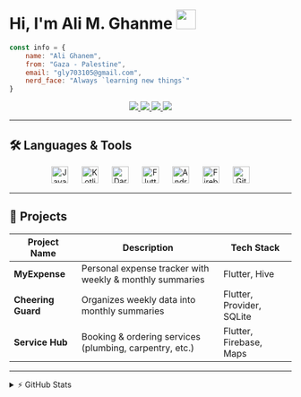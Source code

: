 # Hi, I'm Ali M. Ghanme <img src="https://media.giphy.com/media/hvRJCLFzcasrR4ia7z/giphy.gif" width="35">

```js
const info = {
    name: "Ali Ghanem",
    from: "Gaza - Palestine",
    email: "gly703105@gmail.com",
    nerd_face: "Always `learning new things`"
}
```

<p align="center">
  <a href="https://github.com/Ali-Ghanme" target="_blank">
    <img src="https://img.shields.io/badge/github-%2324292e.svg?style=for-the-badge&logo=github&logoColor=white" />
  </a>
  <a href="https://www.linkedin.com/in/ali-ghanem-a88b70221/" target="_blank">
    <img src="https://img.shields.io/badge/linkedin-%231E77B5.svg?style=for-the-badge&logo=linkedin&logoColor=white" />
  </a>
  <a href="https://mostaql.com/u/Ali_Ghanem_99" target="_blank">
    <img src="https://img.shields.io/badge/mostaql-Ali%20Ghanem-blue?style=for-the-badge&logo=mostaql&logoColor=blue" />
  </a>
  <a href="https://www.upwork.com/freelancers/~01cf1af50bf906d0c8" target="_blank">
    <img src="https://img.shields.io/badge/upwork-Ali%20Ghanem-brightgreen?style=for-the-badge&logo=upwork&logoColor=green" />
  </a>
</p>

---

## 🛠 Languages & Tools

<p align="center">
  <img src="https://profilinator.rishav.dev/skills-assets/java-original-wordmark.svg" alt="Java" width="30" style="margin:0 10px;" />
  <img src="https://profilinator.rishav.dev/skills-assets/kotlinlang-icon.svg" alt="Kotlin" width="30" style="margin:0 10px;" />
  <img src="https://profilinator.rishav.dev/skills-assets/dartlang-icon.svg" alt="Dart" width="30" style="margin:0 10px;" />
  <img src="https://profilinator.rishav.dev/skills-assets/flutterio-icon.svg" alt="Flutter" width="30" style="margin:0 10px;" />
  <img src="https://profilinator.rishav.dev/skills-assets/android-original-wordmark.svg" alt="Android" width="30" style="margin:0 10px;" />
  <img src="https://profilinator.rishav.dev/skills-assets/firebase.png" alt="Firebase" width="30" style="margin:0 10px;" />
  <img src="https://cdn.jsdelivr.net/gh/devicons/devicon/icons/git/git-original.svg" alt="Git" width="30" style="margin:0 10px;" />
</p>

---

## 🚀 Projects

| Project Name       | Description                                              | Tech Stack                |
| ------------------ | -------------------------------------------------------- | ------------------------- |
| **MyExpense**      | Personal expense tracker with weekly & monthly summaries | Flutter, Hive   |
| **Cheering Guard** | Organizes weekly data into monthly summaries             | Flutter, Provider, SQLite |
| **Service Hub**    | Booking & ordering services (plumbing, carpentry, etc.)  | Flutter, Firebase, Maps   |

---

<details>
  <summary>⚡ GitHub Stats</summary>

  <p align="center">
    <img src="https://github-readme-stats.vercel.app/api?username=Ali-Ghanme&show_icons=true&count_private=true&theme=dark" alt="GitHub Stats" />
  </p>
</details>
